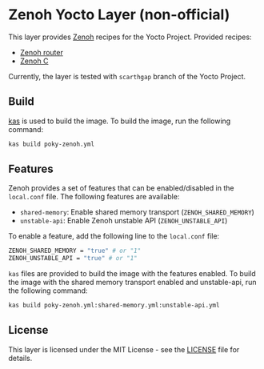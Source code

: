 # Zenoh Yocto Layer (non-official)

This layer provides [Zenoh](https://zenoh.io) recipes for the Yocto Project.
Provided recipes:

- [Zenoh router](https://github.com/eclipse-zenoh/zenoh.git)
- [Zenoh C](https://github.com/eclipse-zenoh/zenoh-c.git)

Currently, the layer is tested with `scarthgap` branch of the Yocto Project.

## Build

[kas](https://kas.readthedocs.io/en/latest/) is used to build the image. To build the image, run the following command:

```bash
kas build poky-zenoh.yml
```

## Features

Zenoh provides a set of features that can be enabled/disabled in the `local.conf` file. The following features are available:

- `shared-memory`: Enable shared memory transport (`ZENOH_SHARED_MEMORY`)
- `unstable-api`: Enable Zenoh unstable API (`ZENOH_UNSTABLE_API`)

To enable a feature, add the following line to the `local.conf` file:

```bash
ZENOH_SHARED_MEMORY = "true" # or "1"
ZENOH_UNSTABLE_API = "true" # or "1"
```

`kas` files are provided to build the image with the features enabled.
To build the image with the shared memory transport enabled and unstable-api, run the following command:

```bash
kas build poky-zenoh.yml:shared-memory.yml:unstable-api.yml
```

## License

This layer is licensed under the MIT License - see the [LICENSE](LICENSE) file for details.
